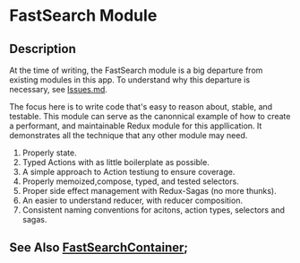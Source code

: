 # FastSearch Module

## Description

At the time of writing, the FastSearch module is a big departure from existing modules in this app. To understand why this departure is necessary, see [Issues.md](../../../docs/Issues.md).

The focus here is to write code that's easy to reason about, stable, and testable. This module can serve as the canonnical example of how to create a performant, and maintainable Redux module for this appllication. It demonstrates all the technique that any other module may need.

1. Properly state.
2. Typed Actions with as little boilerplate as possible.
3. A simple approach to Action testiung to ensure coverage.
4. Properly memoized,compose, typed, and tested selectors.
5. Proper side effect management with Redux-Sagas (no more thunks).
6. An easier to understand reducer, with reducer composition.
7. Consistent naming conventions for acitons, action types, selectors and sagas.

## See Also [FastSearchContainer](../../containers/FastSearch/readme.md);
